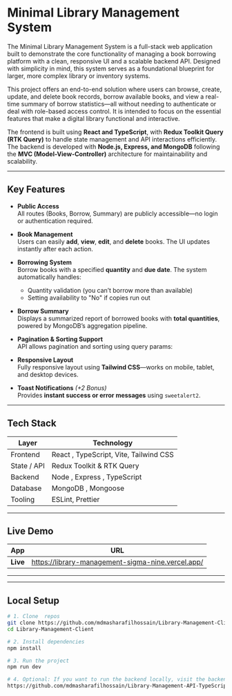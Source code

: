 # Minimal Library Management System

The Minimal Library Management System is a full-stack web application built to demonstrate the core functionality of managing a book borrowing platform with a clean, responsive UI and a scalable backend API. Designed with simplicity in mind, this system serves as a foundational blueprint for larger, more complex library or inventory systems.

This project offers an end-to-end solution where users can browse, create, update, and delete book records, borrow available books, and view a real-time summary of borrow statistics—all without needing to authenticate or deal with role-based access control. It is intended to focus on the essential features that make a digital library functional and interactive.

The frontend is built using **React and TypeScript**, with **Redux Toolkit Query (RTK Query)** to handle state management and API interactions efficiently. The backend is developed with **Node.js, Express, and MongoDB** following the **MVC (Model-View-Controller)** architecture for maintainability and scalability.

---

## Key Features

- **Public Access**  
  All routes (Books, Borrow, Summary) are publicly accessible—no login or authentication required.

- **Book Management**  
  Users can easily **add**, **view**, **edit**, and **delete** books. The UI updates instantly after each action.

- **Borrowing System**  
  Borrow books with a specified **quantity** and **due date**. The system automatically handles:
  - Quantity validation (you can’t borrow more than available)
  - Setting availability to "No" if copies run out

- **Borrow Summary**  
  Displays a summarized report of borrowed books with **total quantities**, powered by MongoDB’s aggregation pipeline.

- **Pagination & Sorting Support**  
  API allows pagination and sorting using query params:  
   
- **Responsive Layout**   
Fully responsive layout using **Tailwind CSS**—works on mobile, tablet, and desktop devices.
- **Toast Notifications** *(+2 Bonus)*  
Provides **instant success or error messages** using `sweetalert2`.

---

## Tech Stack

| Layer | Technology |
|-------|------------|
| Frontend | React , TypeScript, Vite, Tailwind CSS |
| State / API | Redux Toolkit & RTK Query |
| Backend | Node , Express , TypeScript |
| Database | MongoDB , Mongoose |
| Tooling | ESLint, Prettier |

---

## Live Demo

| App | URL |
|-----|-----|
| **Live** | <https://library-management-sigma-nine.vercel.app/> |




---




---

## Local Setup

```bash
# 1. Clone  repos 
git clone https://github.com/mdmasharafilhossain/Library-Management-Client.git
cd Library-Management-Client

# 2. Install dependencies
npm install                     

# 3. Run the project
npm run dev                    

# 4. Optional: If you want to run the backend locally, visit the backend repository:
https://github.com/mdmasharafilhossain/Library-Management-API-TypeScript-Node.js


